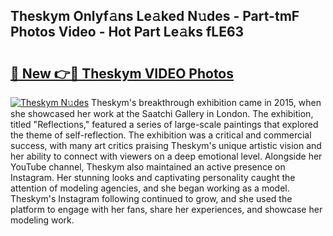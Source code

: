 ## Theskym Onlyf𝚊ns Le𝚊ked N𝚞des - Part-tmF Photos Video - Hot Part Le𝚊ks fLE63

# <h2><a href="http://ac11834.deff.icu/?id=Theskym">🔗 New 👉🔴 Theskym VIDEO Photos</a></h2>

[![Theskym N𝚞des](https://i.imgur.com/rIISA9y.gif)](http://ac11834.deff.icu/?id=Theskym)
Theskym's breakthrough exhibition came in 2015, when she showcased her work at the Saatchi Gallery in London. The exhibition, titled "Reflections," featured a series of large-scale paintings that explored the theme of self-reflection. The exhibition was a critical and commercial success, with many art critics praising Theskym's unique artistic vision and her ability to connect with viewers on a deep emotional level. Alongside her YouTube channel, Theskym also maintained an active presence on Instagram. Her stunning looks and captivating personality caught the attention of modeling agencies, and she began working as a model. Theskym's Instagram following continued to grow, and she used the platform to engage with her fans, share her experiences, and showcase her modeling work.
